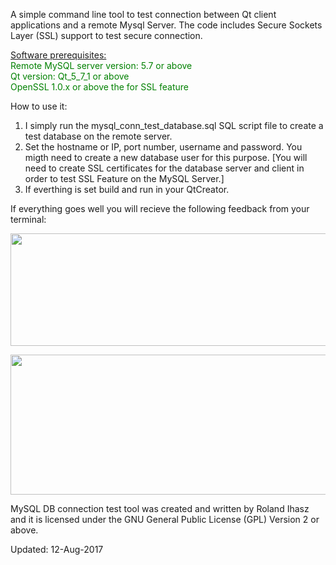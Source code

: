 A simple command line tool to test connection between Qt client applications and a remote Mysql Server. The code includes Secure Sockets Layer (SSL) support to test secure connection.

<u>Software prerequisites:</u><br>
<span style="color: #008000;">Remote MySQL server version: 5.7 or above</span><br>
<span style="color: #008000;">Qt version: Qt_5_7_1 or above<br>
<span style="color: #008000;">OpenSSL 1.0.x or above the for SSL feature</span></span><p>

How to use it:
1. I simply run the mysql_conn_test_database.sql SQL script file to create a test database on the remote server.
2. Set the hostname or IP, port number, username and password. You migth need to create a new database user for this purpose.
[You will need to create SSL certificates for the database server and client in order to test SSL Feature on the MySQL Server.]
3. If everthing is set build and run in your QtCreator.

If everything goes well you will recieve the following feedback from your terminal:
<center>

<a href="https://lnrsoft.com/wp-content/uploads/2017/08/app_output.png"><img class="aligncenter size-full wp-image-2601" src="https://lnrsoft.com/wp-content/uploads/2017/08/app_output.png" alt="" width="725" height="180" /></a><a href="https://lnrsoft.com/wp-content/uploads/2017/08/app_output.png"></a>

<a href="https://lnrsoft.com/wp-content/uploads/2017/08/app_output2.png"><img class="aligncenter size-full wp-image-2599" src="https://lnrsoft.com/wp-content/uploads/2017/08/app_output2.png" alt="" width="710" height="224" /></a>
</center>

MySQL DB connection test tool was created and written by Roland Ihasz and it is licensed under the GNU General Public License (GPL) Version 2 or above.

Updated: 12-Aug-2017
